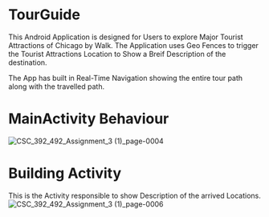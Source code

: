 # TourGuide
This Android Application is designed for Users to explore Major Tourist Attractions of Chicago by Walk. The Application uses Geo Fences to trigger the Tourist Attractions Location to Show a Breif Description of the destination.

The App has built in Real-Time Navigation showing the entire tour path along with the travelled path. 

# MainActivity Behaviour 
![CSC_392_492_Assignment_3 (1)_page-0004](https://github.com/Puneeth-Talluri/TourGuide/assets/157065289/4716c56d-ea2c-4e93-b2b4-dd8e2199459f)


# Building Activity 
This is the Activity responsible to show Description of the arrived Locations.
![CSC_392_492_Assignment_3 (1)_page-0006](https://github.com/Puneeth-Talluri/TourGuide/assets/157065289/c3de96a0-0b44-4958-9f8d-63d7a51a4e9a)
